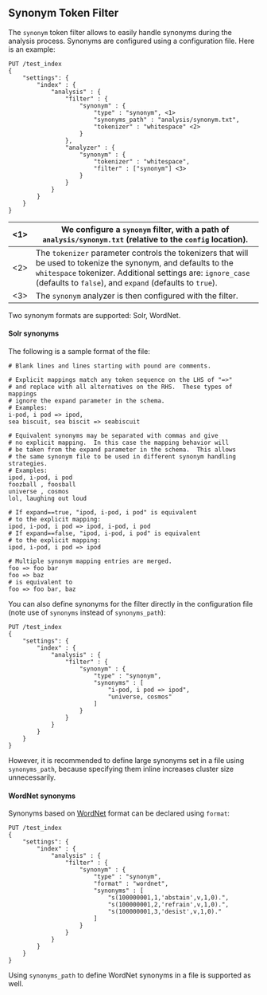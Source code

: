 ## Synonym Token Filter

The `synonym` token filter allows to easily handle synonyms during the analysis process. Synonyms are configured using a configuration file. Here is an example:
    
    
    PUT /test_index
    {
        "settings": {
            "index" : {
                "analysis" : {
                    "filter" : {
                        "synonym" : {
                            "type" : "synonym", <1>
                            "synonyms_path" : "analysis/synonym.txt",
                            "tokenizer" : "whitespace" <2>
                        }
                    },
                    "analyzer" : {
                        "synonym" : {
                            "tokenizer" : "whitespace",
                            "filter" : ["synonym"] <3>
                        }
                    }
                }
            }
        }
    }

<1>| We configure a `synonym` filter, with a path of `analysis/synonym.txt` (relative to the `config` location).     
---|---  
<2>| The `tokenizer` parameter controls the tokenizers that will be used to tokenize the synonym, and defaults to the `whitespace` tokenizer. Additional settings are: `ignore_case` (defaults to `false`), and `expand` (defaults to `true`).     
<3>| The `synonym` analyzer is then configured with the filter.   
  
Two synonym formats are supported: Solr, WordNet.

#### Solr synonyms

The following is a sample format of the file:
    
    
    # Blank lines and lines starting with pound are comments.
    
    # Explicit mappings match any token sequence on the LHS of "=>"
    # and replace with all alternatives on the RHS.  These types of mappings
    # ignore the expand parameter in the schema.
    # Examples:
    i-pod, i pod => ipod,
    sea biscuit, sea biscit => seabiscuit
    
    # Equivalent synonyms may be separated with commas and give
    # no explicit mapping.  In this case the mapping behavior will
    # be taken from the expand parameter in the schema.  This allows
    # the same synonym file to be used in different synonym handling strategies.
    # Examples:
    ipod, i-pod, i pod
    foozball , foosball
    universe , cosmos
    lol, laughing out loud
    
    # If expand==true, "ipod, i-pod, i pod" is equivalent
    # to the explicit mapping:
    ipod, i-pod, i pod => ipod, i-pod, i pod
    # If expand==false, "ipod, i-pod, i pod" is equivalent
    # to the explicit mapping:
    ipod, i-pod, i pod => ipod
    
    # Multiple synonym mapping entries are merged.
    foo => foo bar
    foo => baz
    # is equivalent to
    foo => foo bar, baz

You can also define synonyms for the filter directly in the configuration file (note use of `synonyms` instead of `synonyms_path`):
    
    
    PUT /test_index
    {
        "settings": {
            "index" : {
                "analysis" : {
                    "filter" : {
                        "synonym" : {
                            "type" : "synonym",
                            "synonyms" : [
                                "i-pod, i pod => ipod",
                                "universe, cosmos"
                            ]
                        }
                    }
                }
            }
        }
    }

However, it is recommended to define large synonyms set in a file using `synonyms_path`, because specifying them inline increases cluster size unnecessarily.

#### WordNet synonyms

Synonyms based on [WordNet](http://wordnet.princeton.edu/) format can be declared using `format`:
    
    
    PUT /test_index
    {
        "settings": {
            "index" : {
                "analysis" : {
                    "filter" : {
                        "synonym" : {
                            "type" : "synonym",
                            "format" : "wordnet",
                            "synonyms" : [
                                "s(100000001,1,'abstain',v,1,0).",
                                "s(100000001,2,'refrain',v,1,0).",
                                "s(100000001,3,'desist',v,1,0)."
                            ]
                        }
                    }
                }
            }
        }
    }

Using `synonyms_path` to define WordNet synonyms in a file is supported as well.
